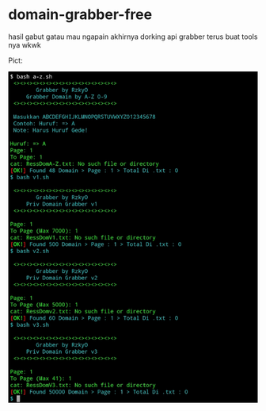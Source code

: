 # domain-grabber-free
hasil gabut gatau mau ngapain
akhirnya dorking api grabber
terus buat tools nya wkwk

Pict:

<img src="https://raw.githubusercontent.com/Rzzky/domain-grabber-free/main/ss.jpg">
